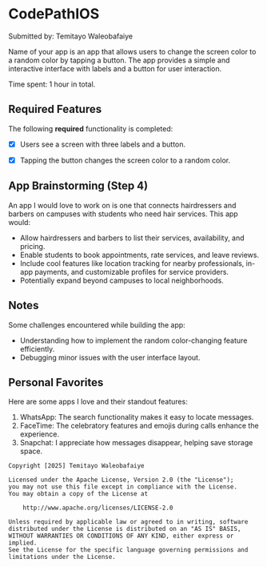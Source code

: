 # CodePathIOS


Submitted by: Temitayo Waleobafaiye

Name of your app is an app that allows users to change the screen color to a random color by tapping a button. The app provides a simple and interactive interface with labels and a button for user interaction.  

Time spent:  1 hour in total.



## Required Features

The following **required** functionality is completed:

- [x] Users see a screen with three labels and a button.
- [x] Tapping the button changes the screen color to a random color.


## App Brainstorming (Step 4)

An app I would love to work on is one that connects hairdressers and barbers on campuses with students who need hair services. This app would:
- Allow hairdressers and barbers to list their services, availability, and pricing.
- Enable students to book appointments, rate services, and leave reviews.
- Include cool features like location tracking for nearby professionals, in-app payments, and customizable profiles for service providers.
- Potentially expand beyond campuses to local neighborhoods.

## Notes

Some challenges encountered while building the app:
- Understanding how to implement the random color-changing feature efficiently.
- Debugging minor issues with the user interface layout.



## Personal Favorites

Here are some apps I love and their standout features:
1. WhatsApp: The search functionality makes it easy to locate messages.
2. FaceTime: The celebratory features and emojis during calls enhance the experience.
3. Snapchat: I appreciate how messages disappear, helping save storage space.



```
Copyright [2025] Temitayo Waleobafaiye

Licensed under the Apache License, Version 2.0 (the "License");
you may not use this file except in compliance with the License.
You may obtain a copy of the License at

    http://www.apache.org/licenses/LICENSE-2.0

Unless required by applicable law or agreed to in writing, software
distributed under the License is distributed on an "AS IS" BASIS,
WITHOUT WARRANTIES OR CONDITIONS OF ANY KIND, either express or implied.
See the License for the specific language governing permissions and
limitations under the License.
```

